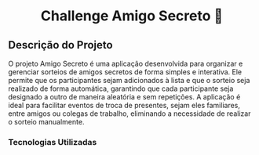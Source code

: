 <h1 align="center"> Challenge Amigo Secreto 🎁 </h1>
<h2> Descrição do Projeto </h2>
<p></p> O projeto Amigo Secreto é uma aplicação desenvolvida para organizar e gerenciar sorteios de amigos secretos de forma simples e interativa. Ele permite que os participantes sejam adicionados à lista e que o sorteio seja realizado de forma automática, garantindo que cada participante seja designado a outro de maneira aleatória e sem repetições.
A aplicação é ideal para facilitar eventos de troca de presentes, sejam eles familiares, entre amigos ou colegas de trabalho, eliminando a necessidade de realizar o sorteio manualmente.</p>

<h3> Tecnologias Utilizadas </h3>
